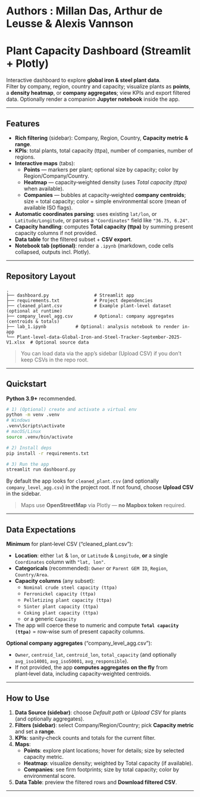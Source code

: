 # Authors : Millan Das, Arthur de Leusse & Alexis Vannson
#  Plant Capacity Dashboard (Streamlit + Plotly)

Interactive dashboard to explore **global iron & steel plant data**.  
Filter by company, region, country and capacity; visualize plants as **points**, a **density heatmap**, or **company aggregates**; view KPIs and export filtered data. Optionally render a companion **Jupyter notebook** inside the app.

---

##  Features

- **Rich filtering** (sidebar): Company, Region, Country, **Capacity metric & range**.
- **KPIs**: total plants, total capacity (ttpa), number of companies, number of regions.
- **Interactive maps** (tabs):
  - **Points** — markers per plant; optional size by capacity; color by Region/Company/Country.
  - **Heatmap** — capacity‑weighted density (uses *Total capacity (ttpa)* when available).
  - **Companies** — bubbles at capacity‑weighted **company centroids**; size = total capacity; color = simple environmental score (mean of available ISO flags).
- **Automatic coordinates parsing**: uses existing `lat/lon`, or `Latitude/Longitude`, or parses a `"Coordinates"` field like `"36.75, 6.24"`.
- **Capacity handling**: computes **Total capacity (ttpa)** by summing present capacity columns if not provided.
- **Data table** for the filtered subset + **CSV export**.
- **Notebook tab (optional)**: render a `.ipynb` (markdown, code cells collapsed, outputs incl. Plotly).

---

##  Repository Layout

```
.
├── dashboard.py                 # Streamlit app
├── requirements.txt             # Project dependencies
├── cleaned_plant.csv            # Example plant-level dataset (optional at runtime)
├── company_level_agg.csv        # Optional: company aggregates (centroids & totals)
├── lab_1.ipynb           # Optional: analysis notebook to render in-app
└── Plant-level-data-Global-Iron-and-Steel-Tracker-September-2025-V1.xlsx  # Optional source data
```

> You can load data via the app’s sidebar (Upload CSV) if you don’t keep CSVs in the repo root.

---

##  Quickstart

**Python 3.9+** recommended.

```bash
# 1) (Optional) create and activate a virtual env
python -m venv .venv
# Windows
.venv\Scripts\activate
# macOS/Linux
source .venv/bin/activate

# 2) Install deps
pip install -r requirements.txt

# 3) Run the app
streamlit run dashboard.py
```

By default the app looks for `cleaned_plant.csv` (and optionally `company_level_agg.csv`) in the project root. If not found, choose **Upload CSV** in the sidebar.

> Maps use **OpenStreetMap** via Plotly — **no Mapbox token** required.

---

##  Data Expectations

**Minimum** for plant‑level CSV (“cleaned_plant.csv”):

- **Location**: either `lat` & `lon`, or `Latitude` & `Longitude`, **or** a single `Coordinates` column with `"lat, lon"`.
- **Categoricals** (recommended): `Owner` or `Parent GEM ID`, `Region`, `Country/Area`.
- **Capacity columns** (any subset):
  - `Nominal crude steel capacity (ttpa)`
  - `Ferronickel capacity (ttpa)`
  - `Pelletizing plant capacity (ttpa)`
  - `Sinter plant capacity (ttpa)`
  - `Coking plant capacity (ttpa)`
  - or a generic `Capacity`
- The app will coerce these to numeric and compute **`Total capacity (ttpa)`** = row‑wise sum of present capacity columns.

**Optional company aggregates** (“company_level_agg.csv”):
- `Owner`, `centroid_lat`, `centroid_lon`, `total_capacity` (and optionally `avg_iso14001`, `avg_iso50001`, `avg_responsible`).  
- If not provided, the app **computes aggregates on the fly** from plant‑level data, including capacity‑weighted centroids.

---

##  How to Use

1. **Data Source (sidebar)**: choose *Default path* or *Upload CSV* for plants (and optionally aggregates).
2. **Filters (sidebar)**: select Company/Region/Country; pick **Capacity metric** and set a **range**.
3. **KPIs**: sanity‑check counts and totals for the current filter.
4. **Maps**:
   - **Points**: explore plant locations; hover for details; size by selected capacity metric.
   - **Heatmap**: visualize density; weighted by Total capacity (if available).
   - **Companies**: see firm footprints; size by total capacity; color by environmental score.
5. **Data Table**: preview the filtered rows and **Download filtered CSV**.

---
